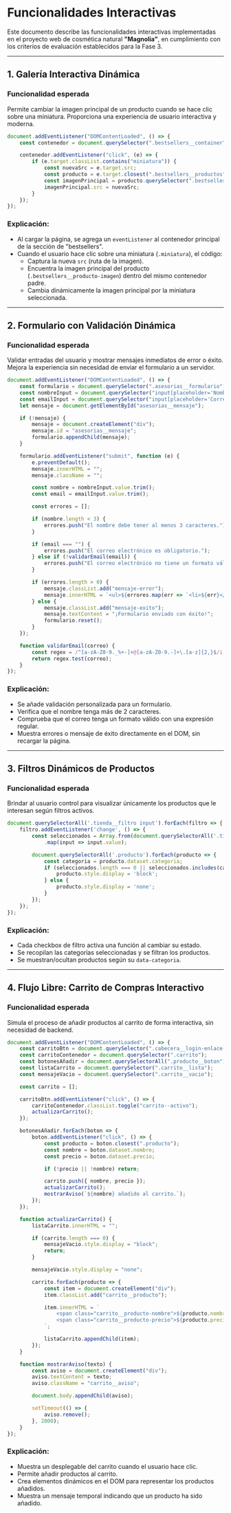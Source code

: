 # Funcionalidades Interactivas

Este documento describe las funcionalidades interactivas implementadas en el proyecto web de cosmética natural **"Magnolia"**, en cumplimiento con los criterios de evaluación establecidos para la Fase 3.

---

## 1. Galería Interactiva Dinámica

### Funcionalidad esperada

Permite cambiar la imagen principal de un producto cuando se hace clic sobre una miniatura. Proporciona una experiencia de usuario interactiva y moderna.

```js
document.addEventListener("DOMContentLoaded", () => {
    const contenedor = document.querySelector(".bestsellers__container");

    contenedor.addEventListener("click", (e) => {
        if (e.target.classList.contains("miniatura")) {
            const nuevaSrc = e.target.src;
            const producto = e.target.closest(".bestsellers__productos");
            const imagenPrincipal = producto.querySelector(".bestsellers__producto-imagen");
            imagenPrincipal.src = nuevaSrc;
        }
    });
});
```

### Explicación:
- Al cargar la página, se agrega un `eventListener` al contenedor principal de la sección de "bestsellers".
- Cuando el usuario hace clic sobre una miniatura (`.miniatura`), el código:
  - Captura la nueva `src` (ruta de la imagen).
  - Encuentra la imagen principal del producto (`.bestsellers__producto-imagen`) dentro del mismo contenedor padre.
  - Cambia dinámicamente la imagen principal por la miniatura seleccionada.

  
---

## 2. Formulario con Validación Dinámica

### Funcionalidad esperada

Validar entradas del usuario y mostrar mensajes inmediatos de error o éxito. Mejora la experiencia sin necesidad de enviar el formulario a un servidor.

```js
document.addEventListener("DOMContentLoaded", () => {
    const formulario = document.querySelector(".asesorias__formulario");
    const nombreInput = document.querySelector("input[placeholder='Nombre completo']");
    const emailInput = document.querySelector("input[placeholder='Correo electrónico']");
    let mensaje = document.getElementById("asesorias__mensaje");

    if (!mensaje) {
        mensaje = document.createElement("div");
        mensaje.id = "asesorias__mensaje";
        formulario.appendChild(mensaje);
    }

    formulario.addEventListener("submit", function (e) {
        e.preventDefault();
        mensaje.innerHTML = "";
        mensaje.className = "";

        const nombre = nombreInput.value.trim();
        const email = emailInput.value.trim();

        const errores = [];

        if (nombre.length < 3) {
            errores.push("El nombre debe tener al menos 3 caracteres.");
        }

        if (email === "") {
            errores.push("El correo electrónico es obligatorio.");
        } else if (!validarEmail(email)) {
            errores.push("El correo electrónico no tiene un formato válido.");
        }

        if (errores.length > 0) {
            mensaje.classList.add("mensaje-error");
            mensaje.innerHTML = `<ul>${errores.map(err => `<li>${err}</li>`).join("")}</ul>`;
        } else {
            mensaje.classList.add("mensaje-exito");
            mensaje.textContent = "¡Formulario enviado con éxito!";
            formulario.reset();
        }
    });

    function validarEmail(correo) {
        const regex = /^[a-zA-Z0-9._%+-]+@[a-zA-Z0-9.-]+\.[a-z]{2,}$/i;
        return regex.test(correo);
    }
});
```

### Explicación:
- Se añade validación personalizada para un formulario.
- Verifica que el nombre tenga más de 2 caracteres.
- Comprueba que el correo tenga un formato válido con una expresión regular.
- Muestra errores o mensaje de éxito directamente en el DOM, sin recargar la página.

---

## 3. Filtros Dinámicos de Productos

### Funcionalidad esperada

Brindar al usuario control para visualizar únicamente los productos que le interesan según filtros activos.

```js
document.querySelectorAll('.tienda__filtro input').forEach(filtro => {
    filtro.addEventListener('change', () => {
        const seleccionados = Array.from(document.querySelectorAll('.tienda__filtro input:checked'))
            .map(input => input.value);

        document.querySelectorAll('.producto').forEach(producto => {
            const categoria = producto.dataset.categoria;
            if (seleccionados.length === 0 || seleccionados.includes(categoria)) {
                producto.style.display = 'block';
            } else {
                producto.style.display = 'none';
            }
        });
    });
});
```

### Explicación:
- Cada checkbox de filtro activa una función al cambiar su estado.
- Se recopilan las categorías seleccionadas y se filtran los productos.
- Se muestran/ocultan productos según su `data-categoria`.


---

## 4. Flujo Libre: Carrito de Compras Interactivo

### Funcionalidad esperada

Simula el proceso de añadir productos al carrito de forma interactiva, sin necesidad de backend.

```js
document.addEventListener("DOMContentLoaded", () => {
    const carritoBtn = document.querySelector(".cabecera__login-enlace--carrito");
    const carritoContenedor = document.querySelector(".carrito");
    const botonesAñadir = document.querySelectorAll(".producto__boton");
    const listaCarrito = document.querySelector(".carrito__lista");
    const mensajeVacio = document.querySelector(".carrito__vacio");

    const carrito = [];

    carritoBtn.addEventListener("click", () => {
        carritoContenedor.classList.toggle("carrito--activo");
        actualizarCarrito();
    });

    botonesAñadir.forEach(boton => {
        boton.addEventListener("click", () => {
            const producto = boton.closest(".producto");
            const nombre = boton.dataset.nombre;
            const precio = boton.dataset.precio;

            if (!precio || !nombre) return;

            carrito.push({ nombre, precio });
            actualizarCarrito();
            mostrarAviso(`${nombre} añadido al carrito.`);
        });
    });

    function actualizarCarrito() {
        listaCarrito.innerHTML = "";

        if (carrito.length === 0) {
            mensajeVacio.style.display = "block";
            return;
        }

        mensajeVacio.style.display = "none";

        carrito.forEach(producto => {
            const item = document.createElement("div");
            item.classList.add("carrito__producto");

            item.innerHTML = `
                <span class="carrito__producto-nombre">${producto.nombre}</span>
                <span class="carrito__producto-precio">${producto.precio}€</span>
            `;

            listaCarrito.appendChild(item);
        });
    }

    function mostrarAviso(texto) {
        const aviso = document.createElement("div");
        aviso.textContent = texto;
        aviso.className = "carrito__aviso";

        document.body.appendChild(aviso);

        setTimeout(() => {
            aviso.remove();
        }, 2000);
    }
});
```

### Explicación:
- Muestra un desplegable del carrito cuando el usuario hace clic.
- Permite añadir productos al carrito.
- Crea elementos dinámicos en el DOM para representar los productos añadidos.
- Muestra un mensaje temporal indicando que un producto ha sido añadido.

